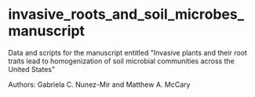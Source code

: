 # invasive_roots_and_soil_microbes_manuscript

Data and scripts for the manuscript entitled "Invasive plants and their root traits lead to homogenization of soil microbial communities across the United States"

Authors: Gabriela C. Nunez-Mir and Matthew A. McCary
